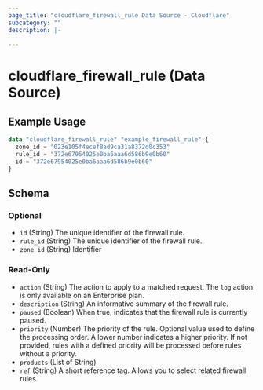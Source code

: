 ```yaml
---
page_title: "cloudflare_firewall_rule Data Source - Cloudflare"
subcategory: ""
description: |-
  
---
```


# cloudflare_firewall_rule (Data Source)



## Example Usage

```terraform
data "cloudflare_firewall_rule" "example_firewall_rule" {
  zone_id = "023e105f4ecef8ad9ca31a8372d0c353"
  rule_id = "372e67954025e0ba6aaa6d586b9e0b60"
  id = "372e67954025e0ba6aaa6d586b9e0b60"
}
```

<!-- schema generated by tfplugindocs -->
## Schema

### Optional

- `id` (String) The unique identifier of the firewall rule.
- `rule_id` (String) The unique identifier of the firewall rule.
- `zone_id` (String) Identifier

### Read-Only

- `action` (String) The action to apply to a matched request. The `log` action is only available on an Enterprise plan.
- `description` (String) An informative summary of the firewall rule.
- `paused` (Boolean) When true, indicates that the firewall rule is currently paused.
- `priority` (Number) The priority of the rule. Optional value used to define the processing order. A lower number indicates a higher priority. If not provided, rules with a defined priority will be processed before rules without a priority.
- `products` (List of String)
- `ref` (String) A short reference tag. Allows you to select related firewall rules.


